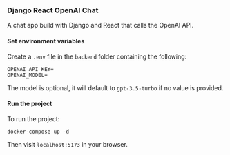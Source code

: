 ### Django React OpenAI Chat

A chat app build with Django and React that calls the OpenAI API.

#### Set environment variables

Create a `.env` file in the `backend` folder containing the following:

```
OPENAI_API_KEY=
OPENAI_MODEL=
```

The model is optional, it will default to `gpt-3.5-turbo` if no value is provided.

#### Run the project

To run the project:

```
docker-compose up -d
```

Then visit `localhost:5173` in your browser.
